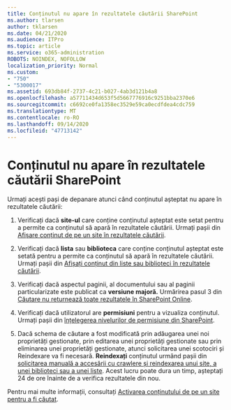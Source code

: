 ```yaml
---
title: Conținutul nu apare în rezultatele căutării SharePoint
ms.author: tlarsen
author: tklarsen
ms.date: 04/21/2020
ms.audience: ITPro
ms.topic: article
ms.service: o365-administration
ROBOTS: NOINDEX, NOFOLLOW
localization_priority: Normal
ms.custom:
- "750"
- "5300017"
ms.assetid: 693db84f-2737-4c21-b027-4ab3d121b4a8
ms.openlocfilehash: a57711434d653f5d5667776916c9251bba2370e6
ms.sourcegitcommit: c6692ce0fa1358ec3529e59ca0ecdfdea4cdc759
ms.translationtype: MT
ms.contentlocale: ro-RO
ms.lasthandoff: 09/14/2020
ms.locfileid: "47713142"
---
```

# <a name="content-doesnt-appear-in-sharepoint-search-results"></a>Conținutul nu apare în rezultatele căutării SharePoint

Urmați acești pași de depanare atunci când conținutul așteptat nu apare în rezultatele căutării:
  
1. Verificați dacă **site-ul** care conține conținutul așteptat este setat pentru a permite ca conținutul să apară în rezultatele căutării. Urmați pașii din [Afișare conținut de pe un site în rezultatele căutării](https://docs.microsoft.com/sharepoint/make-site-content-searchable#show-content-on-a-site-in-search-results).

2. Verificați dacă **lista** sau **biblioteca** care conține conținutul așteptat este setată pentru a permite ca conținutul să apară în rezultatele căutării. Urmați pașii din [Afișați conținut din liste sau biblioteci în rezultatele căutării](https://docs.microsoft.com/sharepoint/make-site-content-searchable#show-content-from-lists-or-libraries-in-search-results).

3. Verificați dacă aspectul paginii, al documentului sau al paginii particularizate este publicat ca **versiune majoră.** Urmărirea pasul 3 din [Căutare nu returnează toate rezultatele în SharePoint Online](https://go.microsoft.com/fwlink/?linkid=874525).

4. Verificați dacă utilizatorul are **permisiuni** pentru a vizualiza conținutul. Urmați pașii din [înțelegerea nivelurilor de permisiune din SharePoint](https://docs.microsoft.com/sharepoint/understanding-permission-levels).
    
5. Dacă schema de căutare a fost modificată prin adăugarea unei noi proprietăți gestionate, prin editarea unei proprietăți gestionate sau prin eliminarea unei proprietăți gestionate, atunci solicitarea unei scotociri și Reindexare va fi necesară. **Reindexați** conținutul urmând pașii din [solicitarea manuală a accesării cu crawlere și reindexarea unui site, a unei biblioteci sau a unei liste](https://docs.microsoft.com/sharepoint/crawl-site-content). Acest lucru poate dura un timp, așteptați 24 de ore înainte de a verifica rezultatele din nou.

Pentru mai multe informații, consultați [Activarea conținutului de pe un site pentru a fi căutat](https://docs.microsoft.com/sharepoint/make-site-content-searchable). 
  
